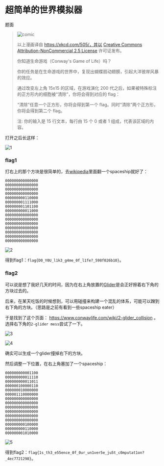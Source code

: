 # 超简单的世界模拟器

题面

> ![comic](https://hack.lug.ustc.edu.cn/media/c2e9c44a-4a7f-5a77-80e1-0b90f9e45926/comic.png)
>
> 以上漫画译自 https://xkcd.com/505/，并以 [Creative Commons Attribution-NonCommercial 2.5 License](http://creativecommons.org/licenses/by-nc/2.5/) 许可证发布。
>
> 你知道生命游戏（Conway's Game of Life）吗？
>
> 你的任务是在生命游戏的世界中，复现出蝴蝶扇动翅膀，引起大洋彼岸风暴的效应。
>
> 通过改变左上角 15x15 的区域，在游戏演化 200 代之后，如果被特殊标注的正方形内的细胞被“清除”，你将会得到对应的 flag：
>
> “清除”任意一个正方形，你将会得到第一个 flag。同时“清除”两个正方形，你将会得到第二个 flag。
>
> 注: 你的输入是 15 行文本，每行由 15 个 0 或者 1 组成，代表该区域的内容。



打开之后长这样：

![1](img/1.png)



### flag1

打右上的那个方块是很简单的，去[wikipedia](https://en.wikipedia.org/wiki/Conway%27s_Game_of_Life)里面翻一个spaceship就好了：

```
000000000000000
000000000000000
000000000000000
000000000000000
000000000110000
000000001111000
000000001101100
000000000011000
000000000000000
000000000000000
000000000000000
000000000000000
000000000000000
000000000000000
000000000000000
```

![2](img/2.png)

得到flag1：`flag{D0_Y0U_l1k3_g4me_0f_l1fe?_598f026b10}`。



### flag2

可以说是想了我好几天的时间，因为在右上角放置的[Glider](https://upload.wikimedia.org/wikipedia/commons/f/f2/Game_of_life_animated_glider.gif)是会正好擦着右下角的方块过去的。

后来，在某天吃饭的时候想到，可以用碰撞来构建一个混乱的体系，可能可以蹭到右下角的方块。（思路是之前有看到一些spaceship eater）

于是找到了这个页面： https://www.conwaylife.com/wiki/2-glider_collision 。选择右下角的`2-glider mess`尝试了一下。

![3](img/3.png)

![4](img/4.png)

确实可以生成一个glider撞掉右下的方块。

然后调整一下位置，在右上角~~塞~~加了一个spaceship：

```
000000000001100
000000000011110
000000000011011
000000100000110
000000010000000
000001110000000
000000000000000
000000000000000
000000000000000
000000000000000
000000000000000
000000000000000
000000000100000
000000000110000
000000001010000
```

![5](img/5.png)

得到flag2：`flag{1s_th3_e55ence_0f_0ur_un1ver5e_ju5t_c0mputat1on?_4ec7721298}`。